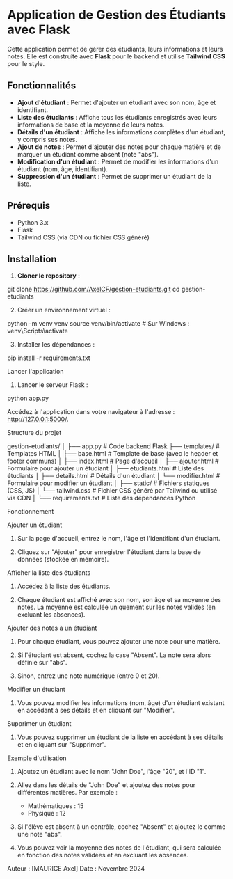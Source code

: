 # Application de Gestion des Étudiants avec Flask

Cette application permet de gérer des étudiants, leurs informations et leurs notes. Elle est construite avec **Flask** pour le backend et utilise **Tailwind CSS** pour le style.

## Fonctionnalités

- **Ajout d'étudiant** : Permet d'ajouter un étudiant avec son nom, âge et identifiant.
- **Liste des étudiants** : Affiche tous les étudiants enregistrés avec leurs informations de base et la moyenne de leurs notes.
- **Détails d'un étudiant** : Affiche les informations complètes d'un étudiant, y compris ses notes.
- **Ajout de notes** : Permet d'ajouter des notes pour chaque matière et de marquer un étudiant comme absent (note "abs").
- **Modification d'un étudiant** : Permet de modifier les informations d'un étudiant (nom, âge, identifiant).
- **Suppression d'un étudiant** : Permet de supprimer un étudiant de la liste.

## Prérequis

- Python 3.x
- Flask
- Tailwind CSS (via CDN ou fichier CSS généré)

## Installation


1. **Cloner le repository** :

git clone https://github.com/AxelCF/gestion-etudiants.git
cd gestion-etudiants


2. Créer un environnement virtuel :

python -m venv venv
source venv/bin/activate  # Sur Windows : venv\Scripts\activate


3. Installer les dépendances :

pip install -r requirements.txt



Lancer l'application

1. Lancer le serveur Flask :

python app.py

Accédez à l'application dans votre navigateur à l'adresse : http://127.0.0.1:5000/.



Structure du projet

gestion-etudiants/
│
├── app.py                # Code backend Flask
├── templates/            # Templates HTML
│   ├── base.html         # Template de base (avec le header et footer communs)
│   ├── index.html        # Page d'accueil
│   ├── ajouter.html      # Formulaire pour ajouter un étudiant
│   ├── etudiants.html    # Liste des étudiants
│   ├── details.html      # Détails d'un étudiant
│   └── modifier.html     # Formulaire pour modifier un étudiant
│
├── static/               # Fichiers statiques (CSS, JS)
│   └── tailwind.css      # Fichier CSS généré par Tailwind ou utilisé via CDN
│
└── requirements.txt      # Liste des dépendances Python


Fonctionnement

Ajouter un étudiant

1. Sur la page d'accueil, entrez le nom, l'âge et l'identifiant d'un étudiant.

2. Cliquez sur "Ajouter" pour enregistrer l'étudiant dans la base de données (stockée en mémoire).


Afficher la liste des étudiants

1. Accédez à la liste des étudiants.

2. Chaque étudiant est affiché avec son nom, son âge et sa moyenne des notes. La moyenne est calculée uniquement sur les notes valides (en excluant les absences).


Ajouter des notes à un étudiant

1. Pour chaque étudiant, vous pouvez ajouter une note pour une matière.

2. Si l'étudiant est absent, cochez la case "Absent". La note sera alors définie sur "abs".

3. Sinon, entrez une note numérique (entre 0 et 20).


Modifier un étudiant

1. Vous pouvez modifier les informations (nom, âge) d'un étudiant existant en accédant à ses détails et en cliquant sur "Modifier".


Supprimer un étudiant

1. Vous pouvez supprimer un étudiant de la liste en accédant à ses détails et en cliquant sur "Supprimer".


Exemple d'utilisation

1. Ajoutez un étudiant avec le nom "John Doe", l'âge "20", et l'ID "1".

2. Allez dans les détails de "John Doe" et ajoutez des notes pour différentes matières. Par exemple :

	- Mathématiques : 15
	- Physique : 12


3. Si l'élève est absent à un contrôle, cochez "Absent" et ajoutez le comme une note "abs".

4. Vous pouvez voir la moyenne des notes de l'étudiant, qui sera calculée en fonction des notes validées et en excluant les absences.


Auteur : [MAURICE Axel]
Date : Novembre 2024
